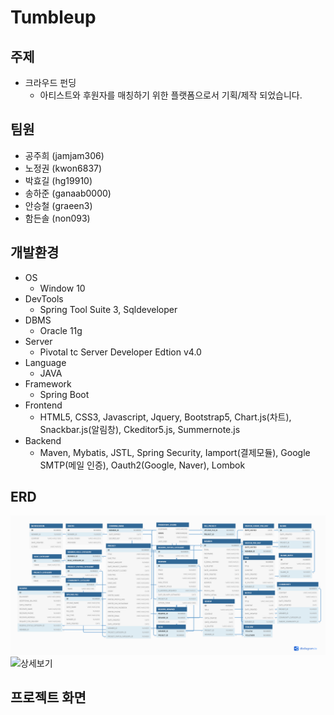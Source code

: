 # Tumbleup
## 주제
* 크라우드 펀딩
    * 아티스트와 후원자를 매칭하기 위한 플랫폼으로서 기획/제작 되었습니다.
## 팀원
* 공주희 (jamjam306)
* 노정권 (kwon6837)
* 박효길 (hg19910)
* 송하준 (ganaab0000)
* 안승철 (graeen3)
* 함든솔 (non093)
## 개발환경
* OS
    * Window 10
* DevTools
    * Spring Tool Suite 3, Sqldeveloper
* DBMS
    * Oracle 11g
* Server
    * Pivotal tc Server Developer Edtion v4.0
* Language
    * JAVA
* Framework
    * Spring Boot
* Frontend 
    * HTML5, CSS3, Javascript, Jquery, Bootstrap5, Chart.js(차트), Snackbar.js(알림창), Ckeditor5.js, Summernote.js
* Backend
    * Maven, Mybatis, JSTL, Spring Security, Iamport(결제모듈), Google SMTP(메일 인증), Oauth2(Google, Naver), Lombok
## ERD
![tumbleup_erd](/docs/img/tumbleup_erd.png)
![상세보기](https://dbdiagram.io/d/605840deecb54e10c33c9058)

## 프로젝트 화면

